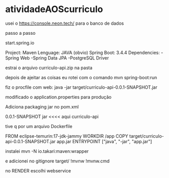 # atividadeAOScurriculo

usei o https://console.neon.tech/
para o banco de dados

passo a passo

start.spring.io

Project: Maven
Lenguage: JAVA (obvio) 
Spring Boot: 3.4.4
Dependencies: 
-Spring Web
-Spring Data JPA
-PostgreSQL Driver

estrai o arquivo curriculo-api.zip na pasta 

depois de ajeitar as coisas eu rotei com o comando 
mvn spring-boot:run

fiz o procfile com
web: java -jar target/curriculo-api-0.0.1-SNAPSHOT.jar

modificado o application.properties para produção

Adiciona packaging jar no pom.xml

<version>0.0.1-SNAPSHOT</version>
	<packaging>jar</packaging>  <<<< aqui
	<name>curriculo-api</name>


tive q por um arquivo Dockerfile 

FROM eclipse-temurin:17-jdk-jammy
WORKDIR /app
COPY target/curriculo-api-0.0.1-SNAPSHOT.jar app.jar
ENTRYPOINT ["java", "-jar", "app.jar"]


instalei mvn -N io.takari:maven:wrapper

e adicionei no gitignore 
target/
!mvnw
!mvnw.cmd



no RENDER
escolhi webservice



